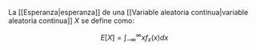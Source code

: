 La [[Esperanza|esperanza]] de una [[Variable aleatoria continua|variable aleatoria continua]] $X$ se define como: 

$$E[X] = \int_{-\infty}^{\infty}xf_x(x)dx$$ 

